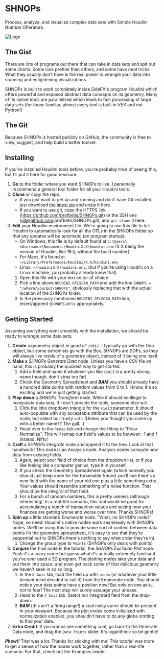 # SHNOPs
Process, analyze, and visualize complex data sets with Simple Houdini Number OPerators.

![Logo](https://github.com/profbetis/SHNOPs/blob/meta/shnops_banner.svg)

## The Gist
There are lots of programs out there that can take in data sets and spit out some charts. Some look prettier than others, and some have neat tricks. What they usually don't have is the real power to wrangle your data into stunning and enlightening visualizations.

SHNOPs is built to work completely inside SideFX's program Houdini which offers powerful and exposed abstract data concepts on its geometry. Many of its native tools are parallelized which leads to fast processing of large data sets (for those familiar, almost every tool is built in VEX and not Python!)

## The Git
Because SHNOPs is hosted publicly on GitHub, the community is free to view, suggest, and help build a better toolset.

## Installing
If you've installed Houdini tools before, you're probably tired of seeing this, but I'll put it here for good measure.
1. **Go** to the folder where you want SHNOPs to live. I personally recommend a general tool folder for all your Houdini tools.
2. **Clone** or copy the repo. 
    - If you just want to get up and running and don't have Git installed, just download [the latest zip](https://github.com/profbetis/SHNOPs/archive/master.zip) and unzip it here.
    - If you want to use git, copy the HTTPS link (https://github.com/profbetis/SHNOPs.git) or the SSH one (git@github.com:profbetis/SHNOPs.git), and `git clone` it here.
3. **Edit** your Houdini environment file. We're going to use this file to tell Houdini to automatically look for all the OTLs in the SHNOPs folder so that any updates will be automatic (on program startup).
    - On Windows, this file is by default found at `C:\Users\<Username>\Documents\HoudiniX.X\houdini.env` (X.X being the version of Houdini, like 16.5, without the build number)
    - For Macs, it's found at `~/Library/Preferences/houdini/X.X/houdini.env`
    - Linux, `~/houdiniX.X/houdini.env`. (but if you're using Houdini on a Linux machine, you probably already knew that)
    1. Open this file with your text editor of choice.
    2. Pick a line above `HOUDINI_OTLSCAN_PATH` and add the line `SHNOPS = "/where/you/put/SHNOPs"`, obviously replacing that with the actual location of the SHNOPs folder.
    3. In the previously mentioned `HOUDINI_OTLSCAN_PATH` line, insert/append `$SHNOPS/otls` appropriately.

## Getting Started
Assuming everything went smoothly with the installation, we should be ready to wrangle some data sets.
1. **Create** a geometry object in good ol' `/obj/`. I typically go with the Geo object, but some extremists go with the Box. SHNOPs are SOPs, so they will always live inside of a geometry object, instead of it being one itself.
2. **Make** a _SHNOPs Generate Data_ node. Unless you have a CSV file on hand, this is probably the quickest way to get started.
    1. Add a field and name it whatever you like (`val1` is a pretty strong name though, don't stray too far)
    2. Check the Geometry Spreadsheet and **_BAM_** you should already have a hundred data points with random values from 0 to 1. I know, it's so exciting and we're just getting started.
3. **Plop down** a _SHNOPs Transform_ node. While it should be illegal to manipulate data sets, if I don't provide the tools, someone else will.
    1. Click the little dropdown triangle for the `Field` parameter. It should auto-populate with any acceptable attribute that can be used by the node, but select our trusty `val1` (Unless you thought you came up with a better name?? The gall...)
    2. Head over to the `Remap` tab and change the fitting to "Polar Normalize". This will remap our field's values to be between -1 and 1 instead. Nifty!
4. **Craft** a _SHNOPs Integrate_ node and append it to the tree. Look at that handiwork! This node is an Analysis node. Analysis nodes compute new data from existing fields.
    1. Again, select your field of choice from the dropdown list, or if you like feeling like a computer genius, type it in yourself.
    2. If you check the Geometry Spreadsheet again (which honestly you should just keep open for the forseeable future) you'll see there's a new field with the name of your old one plus a little something extra. Your values should resemble something of a noise function. That should be the integral of that field.
    3. For a bunch of random numbers, this is pretty useless (although interesting). In a real-life scenario, this tool would be good for accumulating a bunch of transaction values and seeing how your finances are getting worse and worse over time. Thanks SHNOPs!
5. **Spin up** a little standard _Enumerate_ node. "What, no SHNOPs node?" Nope, no need! Houdini's native nodes work seamlessly with SHNOPs nodes. We'll be using this to provide some sort of context between data points (in the geometry spreadsheet, it's easy to see that they're sequential but to SHNOPs there's nothing to say what order they're in).
    1. Change the group type to `Points` (SHNOPs only deals with points)
6. **Conjure** the final node in the tutorial, the _SHNOPs Euclidian Plot_ node. Yeah it's a scary name but guess what it's actually extremely familiar if you've ever used a 3D program. The plotting nodes take your data and put them into space, and even get back some of that delicious geometry we haven't seen in so so long.
    1. In the `X Axis` tab, load the field up with `index` (or whatever your little deviant mind decided to call it) from the Enumerate node. You should notice your data points have a position now! But only on one axis... not to fear! The next step will surely assuage your unease.
    2. Head to the `Y Axis` tab. Select our integrated field from the drop-down.
    3. **_BAM_** (this ain't a firing range!) a cool noisy curve should be present in your viewport. Because the plot nodes come initialized with normalization enabled, you shouldn't have to do any globe-trotting to find your data.
7. **Extra Credit**. If you wanna see something cool, go back to the Generate Data node, and drag the `Data Points` slider. It's logarithmic so be gentle!

**_Phew!!_** That was a lot. Thanks for sticking with me! This tutorial was more to get a sense of how the nodes work together, rather than a real-life scenario. For that, check out the Examples inside!
